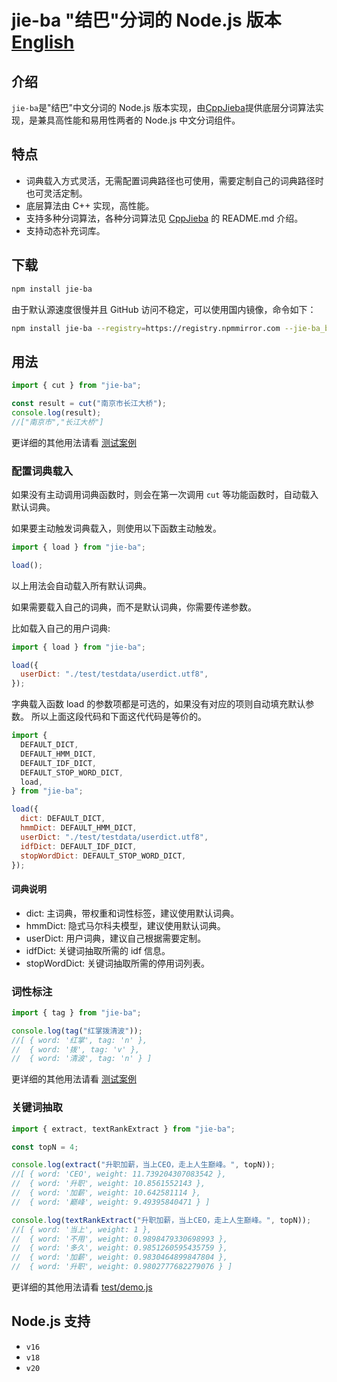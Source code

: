 # jie-ba "结巴"分词的 Node.js 版本 [English](README_EN.md)

## 介绍

`jie-ba`是"结巴"中文分词的 Node.js 版本实现，由[CppJieba]提供底层分词算法实现，是兼具高性能和易用性两者的 Node.js 中文分词组件。

## 特点

- 词典载入方式灵活，无需配置词典路径也可使用，需要定制自己的词典路径时也可灵活定制。
- 底层算法由 C++ 实现，高性能。
- 支持多种分词算法，各种分词算法见 [CppJieba] 的 README.md 介绍。
- 支持动态补充词库。

## 下载

```sh
npm install jie-ba
```

由于默认源速度很慢并且 GitHub 访问不稳定，可以使用国内镜像，命令如下：

```sh
npm install jie-ba --registry=https://registry.npmmirror.com --jie-ba_binary_host_mirror=https://registry.npmmirror.com/-/binary/nodejieba/
```

## 用法

```js
import { cut } from "jie-ba";

const result = cut("南京市长江大桥");
console.log(result);
//["南京市","长江大桥"]
```

更详细的其他用法请看 [测试案例](__tests__/api.spec.ts)

### 配置词典载入

如果没有主动调用词典函数时，则会在第一次调用 `cut` 等功能函数时，自动载入默认词典。

如果要主动触发词典载入，则使用以下函数主动触发。

```js
import { load } from "jie-ba";

load();
```

以上用法会自动载入所有默认词典。

如果需要载入自己的词典，而不是默认词典，你需要传递参数。

比如载入自己的用户词典:

```js
import { load } from "jie-ba";

load({
  userDict: "./test/testdata/userdict.utf8",
});
```

字典载入函数 load 的参数项都是可选的，如果没有对应的项则自动填充默认参数。
所以上面这段代码和下面这代代码是等价的。

```js
import {
  DEFAULT_DICT,
  DEFAULT_HMM_DICT,
  DEFAULT_IDF_DICT,
  DEFAULT_STOP_WORD_DICT,
  load,
} from "jie-ba";

load({
  dict: DEFAULT_DICT,
  hmmDict: DEFAULT_HMM_DICT,
  userDict: "./test/testdata/userdict.utf8",
  idfDict: DEFAULT_IDF_DICT,
  stopWordDict: DEFAULT_STOP_WORD_DICT,
});
```

#### 词典说明

- dict: 主词典，带权重和词性标签，建议使用默认词典。
- hmmDict: 隐式马尔科夫模型，建议使用默认词典。
- userDict: 用户词典，建议自己根据需要定制。
- idfDict: 关键词抽取所需的 idf 信息。
- stopWordDict: 关键词抽取所需的停用词列表。

### 词性标注

```js
import { tag } from "jie-ba";

console.log(tag("红掌拨清波"));
//[ { word: '红掌', tag: 'n' },
//  { word: '拨', tag: 'v' },
//  { word: '清波', tag: 'n' } ]
```

更详细的其他用法请看 [测试案例](__tests__/api.spec.ts)

### 关键词抽取

```js
import { extract, textRankExtract } from "jie-ba";

const topN = 4;

console.log(extract("升职加薪，当上CEO，走上人生巅峰。", topN));
//[ { word: 'CEO', weight: 11.739204307083542 },
//  { word: '升职', weight: 10.8561552143 },
//  { word: '加薪', weight: 10.642581114 },
//  { word: '巅峰', weight: 9.49395840471 } ]

console.log(textRankExtract("升职加薪，当上CEO，走上人生巅峰。", topN));
//[ { word: '当上', weight: 1 },
//  { word: '不用', weight: 0.9898479330698993 },
//  { word: '多久', weight: 0.9851260595435759 },
//  { word: '加薪', weight: 0.9830464899847804 },
//  { word: '升职', weight: 0.9802777682279076 } ]
```

更详细的其他用法请看 [test/demo.js](__tests__/api.spec.ts)

## Node.js 支持

- `v16`
- `v18`
- `v20`

[CppJieba]: https://github.com/yanyiwu/cppjieba.git
